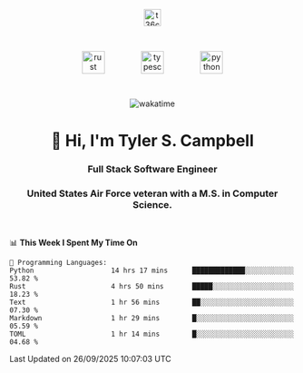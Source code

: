 <p align="center">
<a href="https://www.linkedin.com/in/t36campbell" target="blank"><img align="center" src="https://ik.imagekit.io/t36campbell/Portfolio/linkedin.png.original_m8bbGgPh6.png" alt="t36campbell" height="30" width="30" /></a>
</p>
<p align="center">
    <img src="https://rustacean.net/assets/rustacean-orig-noshadow.svg" alt="rust" width="40" height="40" style="margin: 6%;" />
    <img src="https://cdn.worldvectorlogo.com/logos/typescript.svg" alt="typescript" width="40" height="40" style="margin: 6%;" />
    <img src="https://cdn.worldvectorlogo.com/logos/python-5.svg" alt="python" width="40" height="40" style="margin: 6%;" />
</p>
<div align="center">
  
  ![wakatime](https://wakatime.com/badge/user/738aac7f-8868-4bc3-a1df-4c36703ee4b6.svg)
  
</div>

<h1 align="center">👋 Hi, I'm Tyler S. Campbell</h1>
<h3 align="center">Full Stack Software Engineer</h3>
<h3 align="center">United States Air Force veteran with a M.S. in Computer Science.</h3>
<br>

<!--START_SECTION:waka-->
📊 **This Week I Spent My Time On** 

```text
💬 Programming Languages: 
Python                   14 hrs 17 mins      █████████████░░░░░░░░░░░░   53.82 % 
Rust                     4 hrs 50 mins       █████░░░░░░░░░░░░░░░░░░░░   18.23 % 
Text                     1 hr 56 mins        ██░░░░░░░░░░░░░░░░░░░░░░░   07.30 % 
Markdown                 1 hr 29 mins        █░░░░░░░░░░░░░░░░░░░░░░░░   05.59 % 
TOML                     1 hr 14 mins        █░░░░░░░░░░░░░░░░░░░░░░░░   04.68 % 
```


 Last Updated on 26/09/2025 10:07:03 UTC
<!--END_SECTION:waka-->
